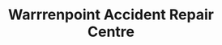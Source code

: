 ---
title: "Warrrenpoint Accident Repair Centre"
url: /warrenpoint/warrrenpoint-accident-repair-centre/
shop: car repair
---